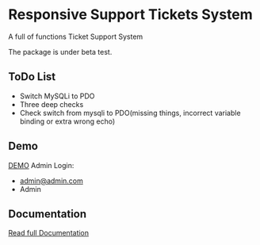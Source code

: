 Responsive Support Tickets System
=================================

A full of functions Ticket Support System

The package is under beta test.

ToDo List
-
- Switch MySQLi to PDO
- Three deep checks
- Check switch from mysqli to PDO(missing things, incorrect variable binding or extra wrong echo)

Demo
-
[DEMO](http://razorphyn.com/products/support/)
Admin Login:
- admin@admin.com
- Admin

Documentation
-
[Read full Documentation](http://docs.google.com/viewer?url=http%3A%2F%2Frazorphyn.com%2Fproductsbin%2Fsupport%2520system%2520instruction.docx)

